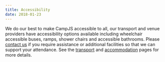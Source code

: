 ```yaml
---
title: Accessibility
date: 2018-01-23
---
```

We do our best to make CampJS accessible to all, our transport and venue providers have accessibility options available including wheelchair accessible buses, ramps, shower chairs and accessible bathrooms. Please <a  href='/organisers'>contact us</a> if you require assistance or additional facilities so that we can support your attendance. See the <a  href='/transport'>transport</a> and <a href='/accommodation'>accommodation</a> pages for more details.
